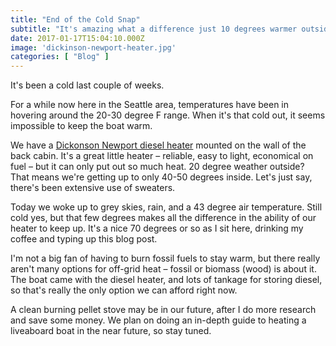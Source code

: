 ```yaml
---
title: "End of the Cold Snap"
subtitle: "It's amazing what a difference just 10 degrees warmer outside makes."
date: 2017-01-17T15:04:10.000Z
image: 'dickinson-newport-heater.jpg'
categories: [ "Blog" ]
---
```


It's been a cold last couple of weeks.

For a while now here in the Seattle area, temperatures have been in hovering around the 20-30 degree F range. 
When it's that cold out, it seems impossible to keep the boat warm.

We have a [Dickonson Newport diesel heater](https://www.amazon.com/Dickinson-Marine-00-NEW-Newport-Bulkhead/dp/B007PS3O5I//ref=as_li_ss_tl?ie=UTF8&linkCode=ll1&tag=thrivingaboard-20&linkId=14f84f09ff2f72019e30de0e4ed96e8d) 
mounted on the wall of the back cabin. It's a great little heater – reliable, easy to light, economical on fuel – but
it can only put out so much heat. 20 degree weather outside? That means we're getting up to only 40-50 degrees inside. Let's just say, there's 
been extensive use of sweaters.

Today we woke up to grey skies, rain, and a 43 degree air temperature. Still cold yes, but that few degrees makes all the difference 
in the ability of our heater to keep up. It's a nice 70 degrees or so as I sit here, drinking my coffee and typing up this blog post.

I'm not a big fan of having to burn fossil fuels to stay warm, but there really aren't many options for off-grid heat – fossil or biomass (wood) is about it.
The boat came with the diesel heater, and lots of tankage for storing diesel, so that's really the only option we can afford right now. 

A clean burning pellet stove may be in our future, after I do more research and save some money. 
We plan on doing an in-depth guide to heating a liveaboard boat in the near future, so stay tuned. 
